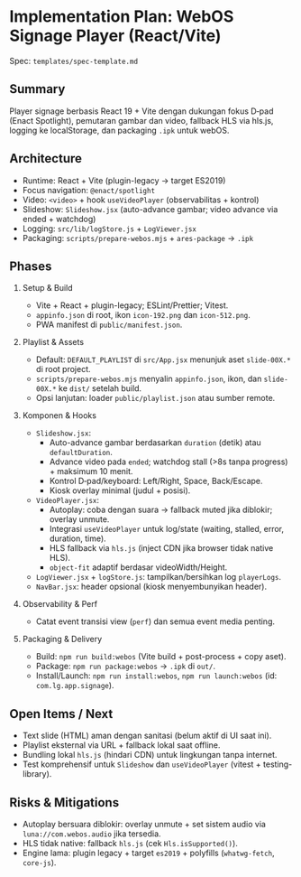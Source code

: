 # Implementation Plan: WebOS Signage Player (React/Vite)

Spec: `templates/spec-template.md`

## Summary

Player signage berbasis React 19 + Vite dengan dukungan fokus D‑pad (Enact Spotlight), pemutaran gambar dan video, fallback HLS via hls.js, logging ke localStorage, dan packaging `.ipk` untuk webOS.

## Architecture

- Runtime: React + Vite (plugin-legacy → target ES2019)
- Focus navigation: `@enact/spotlight`
- Video: `<video>` + hook `useVideoPlayer` (observabilitas + kontrol)
- Slideshow: `Slideshow.jsx` (auto-advance gambar; video advance via ended + watchdog)
- Logging: `src/lib/logStore.js` + `LogViewer.jsx`
- Packaging: `scripts/prepare-webos.mjs` + `ares-package` → `.ipk`

## Phases

1) Setup & Build
   - Vite + React + plugin-legacy; ESLint/Prettier; Vitest.
   - `appinfo.json` di root, ikon `icon-192.png` dan `icon-512.png`.
   - PWA manifest di `public/manifest.json`.

2) Playlist & Assets
   - Default: `DEFAULT_PLAYLIST` di `src/App.jsx` menunjuk aset `slide-00X.*` di root project.
   - `scripts/prepare-webos.mjs` menyalin `appinfo.json`, ikon, dan `slide-00X.*` ke `dist/` setelah build.
   - Opsi lanjutan: loader `public/playlist.json` atau sumber remote.

3) Komponen & Hooks
   - `Slideshow.jsx`:
     - Auto-advance gambar berdasarkan `duration` (detik) atau `defaultDuration`.
     - Advance video pada `ended`; watchdog stall (>8s tanpa progress) + maksimum 10 menit.
     - Kontrol D‑pad/keyboard: Left/Right, Space, Back/Escape.
     - Kiosk overlay minimal (judul + posisi).
   - `VideoPlayer.jsx`:
     - Autoplay: coba dengan suara → fallback muted jika diblokir; overlay unmute.
     - Integrasi `useVideoPlayer` untuk log/state (waiting, stalled, error, duration, time).
     - HLS fallback via `hls.js` (inject CDN jika browser tidak native HLS).
     - `object-fit` adaptif berdasar videoWidth/Height.
   - `LogViewer.jsx` + `logStore.js`: tampilkan/bersihkan log `playerLogs`.
   - `NavBar.jsx`: header opsional (kiosk menyembunyikan header).

4) Observability & Perf
   - Catat event transisi view (`perf`) dan semua event media penting.

5) Packaging & Delivery
   - Build: `npm run build:webos` (Vite build + post-process + copy aset).
   - Package: `npm run package:webos` → `.ipk` di `out/`.
   - Install/Launch: `npm run install:webos`, `npm run launch:webos` (id: `com.lg.app.signage`).

## Open Items / Next

- Text slide (HTML) aman dengan sanitasi (belum aktif di UI saat ini).
- Playlist eksternal via URL + fallback lokal saat offline.
- Bundling lokal `hls.js` (hindari CDN) untuk lingkungan tanpa internet.
- Test komprehensif untuk `Slideshow` dan `useVideoPlayer` (vitest + testing-library).

## Risks & Mitigations

- Autoplay bersuara diblokir: overlay unmute + set sistem audio via `luna://com.webos.audio` jika tersedia.
- HLS tidak native: fallback `hls.js` (cek `Hls.isSupported()`).
- Engine lama: plugin legacy + target `es2019` + polyfills (`whatwg-fetch`, `core-js`).

